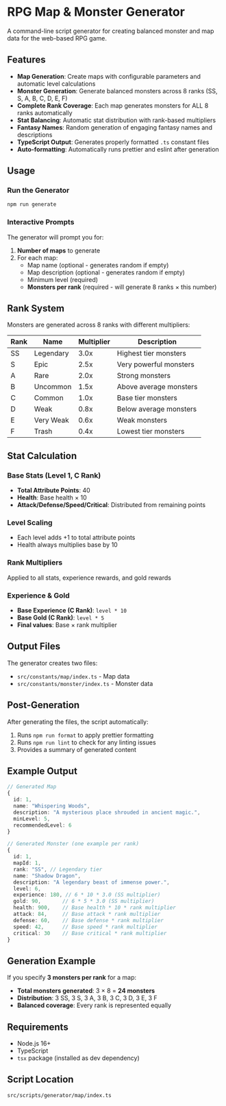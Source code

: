 # RPG Map & Monster Generator

A command-line script generator for creating balanced monster and map data for the web-based RPG game.

## Features

- **Map Generation**: Create maps with configurable parameters and automatic level calculations
- **Monster Generation**: Generate balanced monsters across 8 ranks (SS, S, A, B, C, D, E, F)
- **Complete Rank Coverage**: Each map generates monsters for ALL 8 ranks automatically
- **Stat Balancing**: Automatic stat distribution with rank-based multipliers
- **Fantasy Names**: Random generation of engaging fantasy names and descriptions
- **TypeScript Output**: Generates properly formatted `.ts` constant files
- **Auto-formatting**: Automatically runs prettier and eslint after generation

## Usage

### Run the Generator

```bash
npm run generate
```

### Interactive Prompts

The generator will prompt you for:

1. **Number of maps** to generate
2. For each map:
   - Map name (optional - generates random if empty)
   - Map description (optional - generates random if empty)
   - Minimum level (required)
   - **Monsters per rank** (required - will generate 8 ranks × this number)

## Rank System

Monsters are generated across 8 ranks with different multipliers:

| Rank | Name      | Multiplier | Description            |
| ---- | --------- | ---------- | ---------------------- |
| SS   | Legendary | 3.0x       | Highest tier monsters  |
| S    | Epic      | 2.5x       | Very powerful monsters |
| A    | Rare      | 2.0x       | Strong monsters        |
| B    | Uncommon  | 1.5x       | Above average monsters |
| C    | Common    | 1.0x       | Base tier monsters     |
| D    | Weak      | 0.8x       | Below average monsters |
| E    | Very Weak | 0.6x       | Weak monsters          |
| F    | Trash     | 0.4x       | Lowest tier monsters   |

## Stat Calculation

### Base Stats (Level 1, C Rank)

- **Total Attribute Points**: 40
- **Health**: Base health × 10
- **Attack/Defense/Speed/Critical**: Distributed from remaining points

### Level Scaling

- Each level adds +1 to total attribute points
- Health always multiplies base by 10

### Rank Multipliers

Applied to all stats, experience rewards, and gold rewards

### Experience & Gold

- **Base Experience (C Rank)**: `level * 10`
- **Base Gold (C Rank)**: `level * 5`
- **Final values**: Base × rank multiplier

## Output Files

The generator creates two files:

- `src/constants/map/index.ts` - Map data
- `src/constants/monster/index.ts` - Monster data

## Post-Generation

After generating the files, the script automatically:

1. Runs `npm run format` to apply prettier formatting
2. Runs `npm run lint` to check for any linting issues
3. Provides a summary of generated content

## Example Output

```typescript
// Generated Map
{
  id: 1,
  name: "Whispering Woods",
  description: "A mysterious place shrouded in ancient magic.",
  minLevel: 5,
  recommendedLevel: 6
}

// Generated Monster (one example per rank)
{
  id: 1,
  mapId: 1,
  rank: "SS", // Legendary tier
  name: "Shadow Dragon",
  description: "A legendary beast of immense power.",
  level: 6,
  experience: 180, // 6 * 10 * 3.0 (SS multiplier)
  gold: 90,       // 6 * 5 * 3.0 (SS multiplier)
  health: 900,    // Base health * 10 * rank multiplier
  attack: 84,     // Base attack * rank multiplier
  defense: 60,    // Base defense * rank multiplier
  speed: 42,      // Base speed * rank multiplier
  critical: 30    // Base critical * rank multiplier
}
```

## Generation Example

If you specify **3 monsters per rank** for a map:

- **Total monsters generated**: 3 × 8 = **24 monsters**
- **Distribution**: 3 SS, 3 S, 3 A, 3 B, 3 C, 3 D, 3 E, 3 F
- **Balanced coverage**: Every rank is represented equally

## Requirements

- Node.js 16+
- TypeScript
- `tsx` package (installed as dev dependency)

## Script Location

`src/scripts/generator/map/index.ts`
